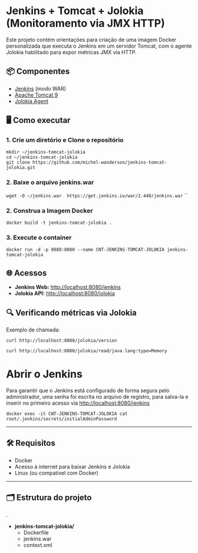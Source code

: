 # Jenkins + Tomcat + Jolokia (Monitoramento via JMX HTTP)

Este projeto contém orientações para criação de uma imagem Docker personalizada que executa o Jenkins em um servidor Tomcat, com o agente Jolokia habilitado para expor métricas JMX via HTTP.

## 📦 Componentes

- [Jenkins](https://www.jenkins.io/) (modo WAR)
- [Apache Tomcat 9](https://tomcat.apache.org/)
- [Jolokia Agent](https://jolokia.org/) 



##  🖥️ Como executar


### 1.  Crie um diretório e Clone o repositório

`mkdir ~/jenkins-tomcat-jolokia`\
``cd ~/jenkins-tomcat-jolokia``\
``git clone https://github.com/michel-wanderson/jenkins-tomcat-jolokia.git``



### 2. Baixe o arquivo jenkins.war
`wget -O ~/jenkins.war  https://get.jenkins.io/war/2.440/jenkins.war`
``


### 2. Construa a Imagem Docker

``docker build -t jenkins-tomcat-jolokia .``


### 3. Execute o container

``docker run -d -p 8080:8080 --name CNT-JENKINS-TOMCAT-JOLOKIA jenkins-tomcat-jolokia``


## 🌐 Acessos
- **Jenkins Web:** [http://localhost:8080/jenkins](http://localhost:8080/jenkins)
- **Jolokia API:** [http://localhost:8080/jolokia](http://localhost:8080/jolokia)


## 🔍 Verificando métricas via Jolokia
Exemplo de chamada:

`curl http://localhost:8080/jolokia/version`

`curl http://localhost:8080/jolokia/read/java.lang:type=Memory`


# Abrir o Jenkins
Para garantir que o Jenkins está configurado de forma segura pelo administrador, uma senha foi escrita no arquivo de registro, para salva-la e inserir no primeiro acesso via  [http://localhost:8080/jenkins](http://localhost:8080/jenkins)

`docker exec -it CNT-JENKINS-TOMCAT-JOLOKIA cat root/.jenkins/secrets/initialAdminPassword`



---

## 🛠️ Requisitos

- Docker
- Acesso à internet para baixar Jenkins e Jolokia
- Linux (ou compatível com Docker)

---

## 🗂️ Estrutura do projeto
.
*    **jenkins-tomcat-jolokia/**
      *    Dockerfile
      *    jenkins.war
      *    context.xml
